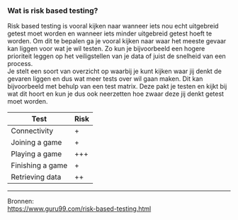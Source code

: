 ### Wat is risk based testing?
Risk based testing is vooral kijken naar wanneer iets nou echt uitgebreid getest moet worden en wanneer iets minder uitgebreid getest hoeft te worden. Om dit te bepalen ga je vooral kijken naar waar het meeste gevaar kan liggen voor wat je wil testen. Zo kun je bijvoorbeeld een hogere prioriteit leggen op het veiligstellen van je data of juist de snelheid van een process.  
Je stelt een soort van overzicht op waarbij je kunt kijken waar jij denkt de gevaren liggen en dus wat meer tests over wil gaan maken. Dit kan bijvoorbeeld met behulp van een test matrix. Deze pakt je testen en kijkt bij wat dit hoort en kun je dus ook neerzetten hoe zwaar deze jij denkt getest moet worden.

| Test | Risk |
| --- | --- |
| Connectivity | + |
| Joining a game | + |
| Playing a game | +++ |
| Finishing a game | + |
| Retrieving data | ++ |

 ---
Bronnen:  
https://www.guru99.com/risk-based-testing.html